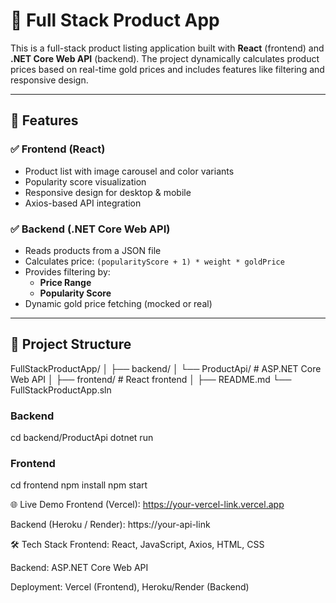 # 💍 Full Stack Product App

This is a full-stack product listing application built with **React** (frontend) and **.NET Core Web API** (backend). The project dynamically calculates product prices based on real-time gold prices and includes features like filtering and responsive design.

---

## 🚀 Features

### ✅ Frontend (React)
- Product list with image carousel and color variants
- Popularity score visualization
- Responsive design for desktop & mobile
- Axios-based API integration

### ✅ Backend (.NET Core Web API)
- Reads products from a JSON file
- Calculates price: `(popularityScore + 1) * weight * goldPrice`
- Provides filtering by:
  - **Price Range**
  - **Popularity Score**
- Dynamic gold price fetching (mocked or real)

---

## 📁 Project Structure
FullStackProductApp/
│
├── backend/
│ └── ProductApi/ # ASP.NET Core Web API
│
├── frontend/ # React frontend
│
├── README.md
└── FullStackProductApp.sln


### Backend
cd backend/ProductApi
dotnet run

### Frontend
cd frontend
npm install
npm start

🌐 Live Demo
Frontend (Vercel): https://your-vercel-link.vercel.app

Backend (Heroku / Render): https://your-api-link

🛠 Tech Stack
Frontend: React, JavaScript, Axios, HTML, CSS

Backend: ASP.NET Core Web API

Deployment: Vercel (Frontend), Heroku/Render (Backend)


